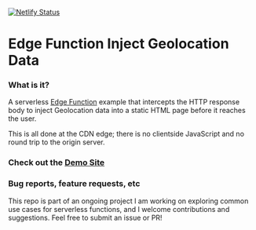 [![Netlify Status](https://api.netlify.com/api/v1/badges/d6314911-d79f-4a59-bc2f-9434d08bb654/deploy-status)](https://app.netlify.com/sites/edge-function-inject-geo/deploys)

# Edge Function Inject Geolocation Data

### What is it?

A serverless [Edge Function](https://docs.netlify.com/edge-functions/overview/) example that intercepts the HTTP response body to inject Geolocation data into a static HTML page before it reaches the user.

This is all done at the CDN edge; there is no clientside JavaScript and no round trip to the origin server.

### Check out the [Demo Site](https://edge-function-inject-geo.netlify.app/)

### Bug reports, feature requests, etc

This repo is part of an ongoing project I am working on exploring common use cases for serverless functions, and I welcome contributions and suggestions. Feel free to submit an issue or PR!
